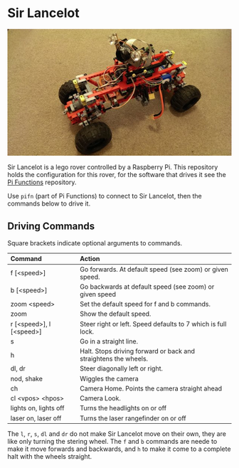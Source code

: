 # Sir Lancelot

![Sir Lancelot](doc/sir-lancelot.jpg)

Sir Lancelot is a lego rover controlled by a Raspberry Pi. This repository holds the configuration for this rover, for the software that drives it see the [Pi Functions](http://github.com/xianic/PiFn) repository.

Use ```pifn``` (part of Pi Functions) to connect to Sir Lancelot, then the commands below to drive it.

## Driving Commands

Square brackets indicate optional arguments to commands.

Command | Action
:--------------- | :----------
f [&lt;speed&gt;] | Go forwards. At default speed (see zoom) or given speed.
b [&lt;speed&gt;] | Go backwards at default speed (see zoom) or given speed
zoom &lt;speed&gt; | Set the default speed for f and b commands.
zoom | Show the default speed.
r [&lt;speed&gt;], l [&lt;speed&gt;] | Steer right or left. Speed defaults to 7 which is full lock.
s | Go in a straight line.
h | Halt. Stops driving forward or back and straightens the wheels.
dl, dr | Steer diagonally left or right.
nod, shake | Wiggles the camera
ch | Camera Home. Points the camera straight ahead
cl &lt;vpos&gt; &lt;hpos&gt;| Camera Look.
lights on, lights off | Turns the headlights on or off
laser on, laser off | Turns the laser rangefinder on or off

The ```l```, ```r```, ```s```, ```dl``` and ```dr``` do not make Sir Lancelot move on their own, they are like only turning the stering wheel. The ```f``` and ```b``` commands are neede to make it move forwards and backwards, and ```h``` to make it come to a complete halt with the wheels straight.
